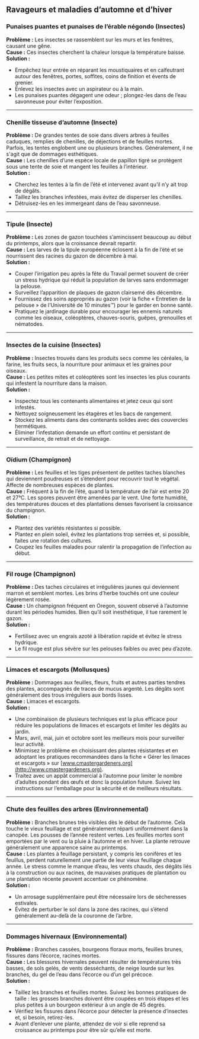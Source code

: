 ## Ravageurs et maladies d’automne et d’hiver

### Punaises puantes et punaises de l’érable négondo (Insectes)
**Problème :** Les insectes se rassemblent sur les murs et les fenêtres, causant une gêne.  
**Cause :** Ces insectes cherchent la chaleur lorsque la température baisse.  
**Solution :**
- Empêchez leur entrée en réparant les moustiquaires et en calfeutrant autour des fenêtres, portes, soffites, coins de finition et évents de grenier.
- Enlevez les insectes avec un aspirateur ou à la main.
- Les punaises puantes dégagent une odeur ; plongez-les dans de l’eau savonneuse pour éviter l’exposition.

---

### Chenille tisseuse d’automne (Insecte)
**Problème :** De grandes tentes de soie dans divers arbres à feuilles caduques, remplies de chenilles, de déjections et de feuilles mortes. Parfois, les tentes englobent une ou plusieurs branches. Généralement, il ne s'agit que de dommages esthétiques.  
**Cause :** Les chenilles d’une espèce locale de papillon tigré se protègent sous une tente de soie et mangent les feuilles à l’intérieur.  
**Solution :**
- Cherchez les tentes à la fin de l’été et intervenez avant qu’il n’y ait trop de dégâts.
- Taillez les branches infestées, mais évitez de disperser les chenilles.
- Détruisez-les en les immergeant dans de l’eau savonneuse.

---

### Tipule (Insecte)
**Problème :** Les zones de gazon touchées s’amincissent beaucoup au début du printemps, alors que la croissance devrait repartir.  
**Cause :** Les larves de la tipule européenne éclosent à la fin de l’été et se nourrissent des racines du gazon de décembre à mai.  
**Solution :**
- Couper l’irrigation peu après la fête du Travail permet souvent de créer un stress hydrique qui réduit la population de larves sans endommager la pelouse.
- Surveillez l’apparition de plaques de gazon clairsemé dès décembre.
- Fournissez des soins appropriés au gazon (voir la fiche « Entretien de la pelouse » de l’Université de 10 minutes™) pour le garder en bonne santé.
- Pratiquez le jardinage durable pour encourager les ennemis naturels comme les oiseaux, coléoptères, chauves-souris, guêpes, grenouilles et nématodes.

---

### Insectes de la cuisine (Insectes)
**Problème :** Insectes trouvés dans les produits secs comme les céréales, la farine, les fruits secs, la nourriture pour animaux et les graines pour oiseaux.  
**Cause :** Les petites mites et coléoptères sont les insectes les plus courants qui infestent la nourriture dans la maison.  
**Solution :**
- Inspectez tous les contenants alimentaires et jetez ceux qui sont infestés.
- Nettoyez soigneusement les étagères et les bacs de rangement.
- Stockez les aliments dans des contenants solides avec des couvercles hermétiques.
- Éliminer l’infestation demande un effort continu et persistant de surveillance, de retrait et de nettoyage.

---

### Oïdium (Champignon)
**Problème :** Les feuilles et les tiges présentent de petites taches blanches qui deviennent poudreuses et s’étendent pour recouvrir tout le végétal. Affecte de nombreuses espèces de plantes.  
**Cause :** Fréquent à la fin de l’été, quand la température de l’air est entre 20 et 27°C. Les spores peuvent être amenées par le vent. Une forte humidité, des températures douces et des plantations denses favorisent la croissance du champignon.  
**Solution :**
- Plantez des variétés résistantes si possible.
- Plantez en plein soleil, évitez les plantations trop serrées et, si possible, faites une rotation des cultures.
- Coupez les feuilles malades pour ralentir la propagation de l’infection au début.

---

### Fil rouge (Champignon)
**Problème :** Des taches circulaires et irrégulières jaunes qui deviennent marron et semblent mortes. Les brins d’herbe touchés ont une couleur légèrement rosée.  
**Cause :** Un champignon fréquent en Oregon, souvent observé à l’automne durant les périodes humides. Bien qu’il soit inesthétique, il tue rarement le gazon.  
**Solution :**
- Fertilisez avec un engrais azoté à libération rapide et évitez le stress hydrique.
- Le fil rouge est plus sévère sur les pelouses faibles ou avec peu d’azote.

---

### Limaces et escargots (Mollusques)
**Problème :** Dommages aux feuilles, fleurs, fruits et autres parties tendres des plantes, accompagnés de traces de mucus argenté. Les dégâts sont généralement des trous irréguliers aux bords lisses.  
**Cause :** Limaces et escargots.  
**Solution :**
- Une combinaison de plusieurs techniques est la plus efficace pour réduire les populations de limaces et escargots et limiter les dégâts au jardin.
- Mars, avril, mai, juin et octobre sont les meilleurs mois pour surveiller leur activité.
- Minimisez le problème en choisissant des plantes résistantes et en adoptant les pratiques recommandées dans la fiche « Gérer les limaces et escargots » sur [www.cmastergardeners.org](http://www.cmastergardeners.org).
- Traitez avec un appât commercial à l’automne pour limiter le nombre d’adultes pondant des œufs et donc la population future. Suivez les instructions sur l’emballage pour la sécurité et de meilleurs résultats.

---

### Chute des feuilles des arbres (Environnemental)
**Problème :** Branches brunes très visibles dès le début de l’automne. Cela touche le vieux feuillage et est généralement réparti uniformément dans la canopée. Les pousses de l’année restent vertes. Les feuilles mortes sont emportées par le vent ou la pluie à l’automne et en hiver. La plante retrouve généralement une apparence saine au printemps.  
**Cause :** Les plantes à feuillage persistant, y compris les conifères et les feuillus, perdent naturellement une partie de leur vieux feuillage chaque année. Le stress comme le manque d’eau, les vents chauds, des dégâts liés à la construction ou aux racines, de mauvaises pratiques de plantation ou une plantation récente peuvent accentuer ce phénomène.  
**Solution :**
- Un arrosage supplémentaire peut être nécessaire lors de sécheresses estivales.
- Évitez de perturber le sol dans la zone des racines, qui s’étend généralement au-delà de la couronne de l’arbre.

---

### Dommages hivernaux (Environnemental)
**Problème :** Branches cassées, bourgeons floraux morts, feuilles brunes, fissures dans l’écorce, racines mortes.  
**Cause :** Les blessures hivernales peuvent résulter de températures très basses, de sols gelés, de vents desséchants, de neige lourde sur les branches, du gel de l’eau dans l’écorce ou d’un gel précoce.  
**Solution :**
- Taillez les branches et feuilles mortes. Suivez les bonnes pratiques de taille : les grosses branches doivent être coupées en trois étapes et les plus petites à un bourgeon extérieur à un angle de 45 degrés.
- Vérifiez les fissures dans l’écorce pour détecter la présence d’insectes et, si besoin, retirez-les.
- Avant d’enlever une plante, attendez de voir si elle reprend sa croissance au printemps pour être sûr qu’elle est morte.

